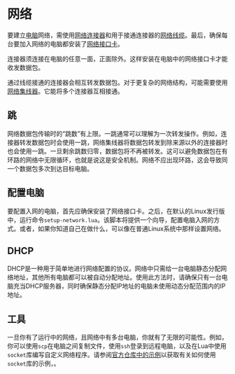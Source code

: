 # 网络
要建立[电脑](block/computer.md)网络，需使用[网络连接器](block/network_connector.md)和用于接通连接器的[网络线缆](item/network_cable.md)。最后，确保每台要加入网络的电脑都安装了[网络接口卡](item/network_interface_card.md)。

连接器须连接在电脑的任意一面，正面除外。这样安装在电脑中的网络接口卡才能收发数据包。

通过线缆接通的连接器会相互转发数据包。对于更复杂的网络结构，可能需要使用[网络集线器](block/network_hub.md)。它能将多个连接器互相接通。

## 跳
网络数据包传输时的“跳数”有上限。一跳通常可以理解为一次转发操作。例如，连接器转发数据包时会使用一跳，网络集线器将数据包转发到除来源以外的连接器时也会使用一跳。一旦剩余跳数归零，数据包将不再被转发。这可以避免数据包在有环路的网络中无限循环，也就是说这是安全机制。网络不应出现环路，这会导致同一个数据包多次到达目标电脑。

## 配置电脑
要配置入网的电脑，首先应确保安装了网络接口卡。之后，在默认的Linux发行版中，运行命令`setup-network.lua`。该脚本将提供一个向导，配置电脑入网的方式。或者，如果你知道自己在做什么，可以像在普通Linux系统中那样设置网络。

## DHCP
DHCP是一种用于简单地进行网络配置的协议。网络中只需给一台电脑静态分配网络地址，其他所有电脑都可以被自动分配地址。使用此方法时，请确保只有一台电脑充当DHCP服务器，同时确保静态分配IP地址的电脑未使用动态分配范围内的IP地址。

## 工具
一旦你有了运行中的网络，且网络中有多台电脑，你就有了无限的可能性。例如，你可以使用`scp`在电脑之间复制文件，使用`ssh`登录到远程电脑，以及在Lua中使用`socket`库编写自定义网络程序。请参阅[官方仓库中的示例](https://github.com/diegonehab/luasocket/tree/master/samples)以获取有关如何使用`socket`库的示例，。